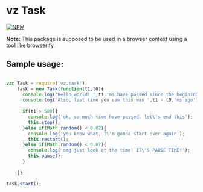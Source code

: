 # vz Task

[![NPM](https://nodei.co/npm/vz.task.png?downloads=true)](https://nodei.co/npm/vz.task/)

**Note:** This package is supposed to be used in a browser context using a tool like browserify

## Sample usage:

```javascript

var Task = require('vz.task'),
    task = new Task(function(t1,t0){
      console.log('Hello world! ',t1,'ms have passed since the begining of the task');
      console.log('Also, last time you saw this was ',t1 - t0,'ms ago');
      
      if(t1 > 500){
        console.log('ok, so much time have passed, let\'s end this');
        this.stop();
      }else if(Math.random() < 0.02){
        console.log('you know what, I\'m gonna start over again');
        this.restart();
      }else if(Math.random() < 0.02){
        console.log('omg just look at the time! IT\'S PAUSE TIME!');
        this.pause();
      }
      
    });

task.start();

```

